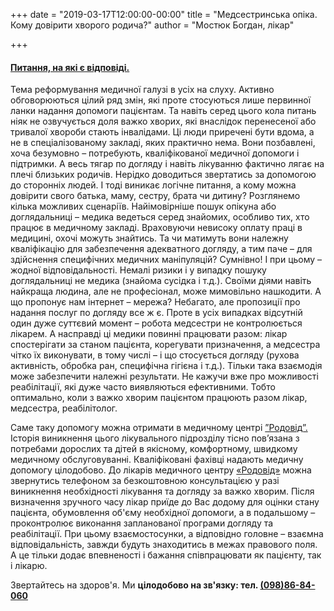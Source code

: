 +++
date = "2019-03-17T12:00:00-00:00"
title = "Медсестринська опіка. Кому довірити хворого родича?"
author = "Мостюк Богдан, лікар"

+++


#### [Питання, на які є відповіді.](https://www.facebook.com/rodovid.center/photos/a.410236529721921/416077192471188/?type=3&__xts__%5B0%5D=68.ARAiOI4HYMgUjOKAJdPT3vGvg262UiCz4hQyb0rlATltJ6tGQ0m9gIoFXPAJdd3s3UO3pr9aOC1YM4-FNjun5_PSIFQ5wInnj8_zSNz4M5oU0ooV8JTiVd8EHzaRJt6LkS_8kvrr4h4kTF0-ZyRb1oe5Gmc_OCMpty0Kz8UmbedopAedPtXtRuGnB1ebXtqI-cgGRLLVnZ6qJAeR9kE4J23UI2yEQp_nDM6GJJXe3SfbA5Jtl3-U5ZQ4l_RU1jR5O3uKTlFRyzGlJ0MZ2HTbcPZI6rJ1zuqL0m0upM5bGu24HaDFT5AsCQ6NAiUnMwWSNvIwIb0jl3zvQwsgqlW8fL0&__tn__=-R)

 Тема реформування медичної галузі в усіх на слуху. Активно обговорюються цілий ряд змін, які проте стосуються лише первинної ланки надання допомоги пацієнтам. Та навіть серед цього кола питань ніяк не озвучується доля важко хворих, які внаслідок перенесеної або тривалої хвороби стають інвалідами. Ці люди приречені бути вдома, а не в спеціалізованому закладі, яких практично нема. Вони позбавлені, хоча безумовно – потребують, кваліфікованої медичної допомоги і підтримки. А весь тягар по догляду і навіть лікуванню фактично лягає на плечі близьких родичів. Нерідко доводиться звертатись за допомогою до сторонніх людей. І тоді виникає логічне питання, а кому можна довірити свого батька, маму, сестру, брата чи дитину? Розглянемо кілька можливих сценаріїв. Найімовірніше пошук опікуна або доглядальниці – медика ведеться серед знайомих, особливо тих, хто працює в медичному закладі. Враховуючи невисоку оплату праці в медицині, охочі можуть знайтись. Та чи матимуть вони належну кваліфікацію для забезпечення адекватного догляду, а тим паче – для здійснення специфічних медичних маніпуляцій? Сумнівно! І при цьому – жодної відповідальності. Немалі ризики і у випадку пошуку доглядальниці не медика (знайома сусідка і т.д.). Своїми діями навіть найкраща людина, але не професіонал, може мимовільно нашкодити. А що пропонує нам інтернет – мережа? Небагато, але пропозиції про надання послуг по догляду все ж є. Проте в усіх випадках відсутній один дуже суттєвий момент – робота медсестри не контролюється лікарем. А насправді ці медики повинні працювати разом: лікар спостерігати за станом пацієнта, корегувати призначення, а медсестра чітко їх виконувати, в тому числі – і що стосується догляду (рухова активність, обробка ран, специфічна гігієна і т.д.). Тільки така взаємодія може забезпечити належні результати. Не кажучи вже про можливості реабілітації, які дуже часто виявляються ефективними. Тобто оптимально, коли з важко хворим пацієнтом працюють разом лікар, медсестра, реабілітолог.
 
 Саме таку допомогу можна отримати в медичному центрі [”Родовід”.](https://www.facebook.com/rodovid.center/?ref=bookmarks) Історія виникнення цього лікувального підрозділу тісно пов’язана з потребами дорослих та дітей в якісному, комфортному, швидкому медичному обслуговуванні. Кваліфіковані фахівці надають медичну допомогу цілодобово. До лікарів медичного центру [«Родовід»](https://www.facebook.com/rodovid.center/photos/a.410236529721921/412822956129945/?type=3&__xts__%5B0%5D=68.ARAyPtvVfB9TjudnpwgjlEy56iUPaOkcHtBqN0N4zhHBpk6yOSPeuOb_zXcZPfmEaQQ7sdNozyEyHBfPWSpXT45Gk8uvIql1-pBzD5AHauANFG7XqC_8DF-HQ0vs0CGQ5WqR7FcDD2SHZaTOTV4s-8cu3aRiTgNxL_DHVjKWAz54WCnXzaEWTRRy_d3zXkDWafOE99Yyq54mAvVAsY4ohjQ7m2Gro-QK_U_wqtm9QeLukzcAbtTeMtENMwoky217x39HIDrJTL6XB1TfLNUXS8KuCflRTu3y2QLPiKQU92BAyGXt3lWseMJRlCCosz5Knc-GH7LdD_gOnxmFsV5hnAI&__tn__=-R) можна звернутись телефоном за безкоштовною консультацією у разі виникнення необхідності лікування та догляду за важко хворим. Після визначення зручного часу лікар приїде до Вас додому для оцінки стану пацієнта, обумовлення об'єму необхідної допомоги, а в подальшому – проконтролює виконання запланованої програми догляду та реабілітації.  При цьому взаємостосунки, а відповідно головне – взаємна відповідальність, завжди будуть знаходитись в межах правового поля. А це тільки додає впевненості і бажання співпрацювати як пацієнту, так і лікарю.
   
   Звертайтесь на здоров'я. Ми **цілодобово на зв'язку: тел. [(098)86-84-060](tel:0988684060)**
   
